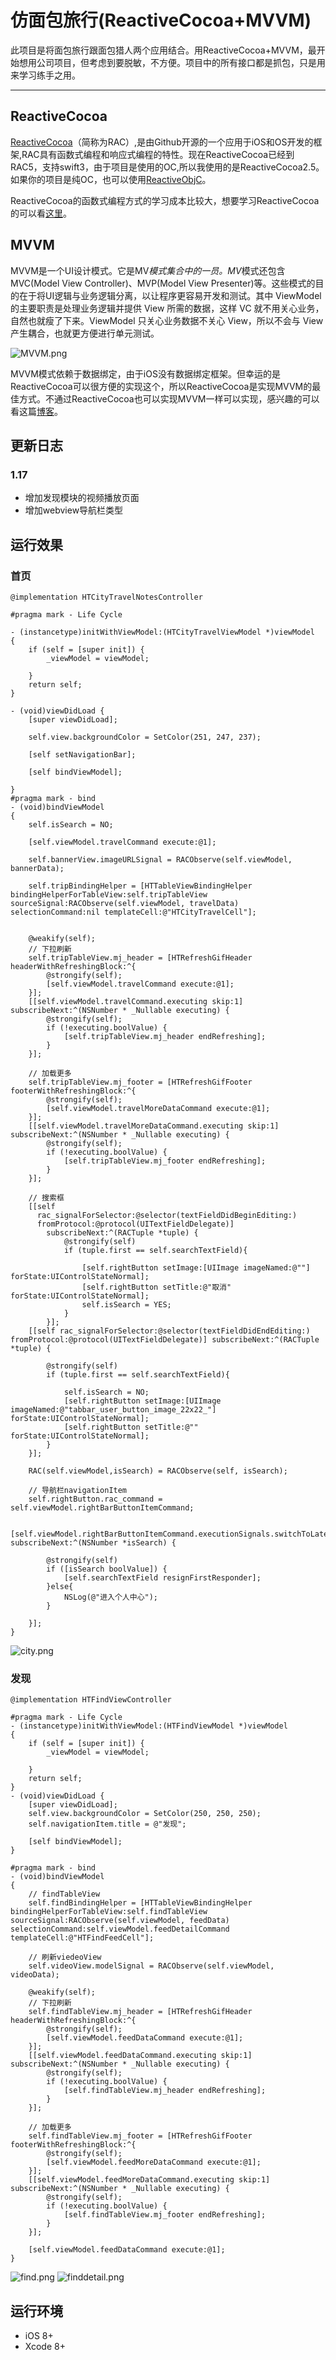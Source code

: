 # 仿面包旅行(ReactiveCocoa+MVVM)
 此项目是将面包旅行跟面包猎人两个应用结合。用ReactiveCocoa+MVVM，最开始想用公司项目，但考虑到要脱敏，不方便。项目中的所有接口都是抓包，只是用来学习练手之用。
***

## ReactiveCocoa
[ReactiveCocoa](https://github.com/ReactiveCocoa/ReactiveCocoa)（简称为RAC）,是由Github开源的一个应用于iOS和OS开发的框架,RAC具有函数式编程和响应式编程的特性。现在ReactiveCocoa已经到RAC5，支持swift3，由于项目是使用的OC,所以我使用的是ReactiveCocoa2.5。如果你的项目是纯OC，也可以使用[ReactiveObjC](https://github.com/ReactiveCocoa/ReactiveObjC)。

ReactiveCocoa的函数式编程方式的学习成本比较大，想要学习ReactiveCocoa的可以看[这里](https://github.com/ReactiveCocoaChina/ReactiveCocoaChineseResources)。

## MVVM
MVVM是一个UI设计模式。它是MV*模式集合中的一员。MV*模式还包含MVC(Model View Controller)、MVP(Model View Presenter)等。这些模式的目的在于将UI逻辑与业务逻辑分离，以让程序更容易开发和测试。其中 ViewModel 的主要职责是处理业务逻辑并提供 View 所需的数据，这样 VC 就不用关心业务，自然也就瘦了下来。ViewModel 只关心业务数据不关心 View，所以不会与 View 产生耦合，也就更方便进行单元测试。

![MVVM.png](/ReadmeImage/MVVM.png "MVVM.png")

MVVM模式依赖于数据绑定，由于iOS没有数据绑定框架。但幸运的是ReactiveCocoa可以很方便的实现这个，所以ReactiveCocoa是实现MVVM的最佳方式。不通过ReactiveCocoa也可以实现MVVM一样可以实现，感兴趣的可以看这篇[博客](http://limboy.me/tech/2015/09/27/ios-mvvm-without-reactivecocoa.html)。

## 更新日志

### 1.17

* 增加发现模块的视频播放页面
* 增加webview导航栏类型

## 运行效果

### 首页
```objc
@implementation HTCityTravelNotesController

#pragma mark - Life Cycle

- (instancetype)initWithViewModel:(HTCityTravelViewModel *)viewModel
{
    if (self = [super init]) {
        _viewModel = viewModel;
        
    }
    return self;
}

- (void)viewDidLoad {
    [super viewDidLoad];
    
    self.view.backgroundColor = SetColor(251, 247, 237);
    
    [self setNavigationBar];
    
    [self bindViewModel];

}
#pragma mark - bind
- (void)bindViewModel
{
    self.isSearch = NO;
    
    [self.viewModel.travelCommand execute:@1];
    
    self.bannerView.imageURLSignal = RACObserve(self.viewModel, bannerData);
    
    self.tripBindingHelper = [HTTableViewBindingHelper bindingHelperForTableView:self.tripTableView sourceSignal:RACObserve(self.viewModel, travelData) selectionCommand:nil templateCell:@"HTCityTravelCell"];
    
    
    @weakify(self);
    // 下拉刷新
    self.tripTableView.mj_header = [HTRefreshGifHeader headerWithRefreshingBlock:^{
        @strongify(self);
        [self.viewModel.travelCommand execute:@1];
    }];
    [[self.viewModel.travelCommand.executing skip:1] subscribeNext:^(NSNumber * _Nullable executing) {
        @strongify(self);
        if (!executing.boolValue) {
            [self.tripTableView.mj_header endRefreshing];
        }
    }];
    
    // 加载更多
    self.tripTableView.mj_footer = [HTRefreshGifFooter footerWithRefreshingBlock:^{
        @strongify(self);
        [self.viewModel.travelMoreDataCommand execute:@1];
    }];
    [[self.viewModel.travelMoreDataCommand.executing skip:1] subscribeNext:^(NSNumber * _Nullable executing) {
        @strongify(self);
        if (!executing.boolValue) {
            [self.tripTableView.mj_footer endRefreshing];
        }
    }];
    
    // 搜索框
    [[self
      rac_signalForSelector:@selector(textFieldDidBeginEditing:)
      fromProtocol:@protocol(UITextFieldDelegate)]
    	subscribeNext:^(RACTuple *tuple) {
            @strongify(self)
            if (tuple.first == self.searchTextField){
                
                [self.rightButton setImage:[UIImage imageNamed:@""] forState:UIControlStateNormal];
                [self.rightButton setTitle:@"取消" forState:UIControlStateNormal];
                self.isSearch = YES;
            }
        }];
    [[self rac_signalForSelector:@selector(textFieldDidEndEditing:) fromProtocol:@protocol(UITextFieldDelegate)] subscribeNext:^(RACTuple *tuple) {
        
        @strongify(self)
        if (tuple.first == self.searchTextField){
            
            self.isSearch = NO;
            [self.rightButton setImage:[UIImage imageNamed:@"tabbar_user_button_image_22x22_"] forState:UIControlStateNormal];
            [self.rightButton setTitle:@"" forState:UIControlStateNormal];
        }
    }];
    
    RAC(self.viewModel,isSearch) = RACObserve(self, isSearch);
    
    // 导航栏navigationItem
    self.rightButton.rac_command = self.viewModel.rightBarButtonItemCommand;
    
    [self.viewModel.rightBarButtonItemCommand.executionSignals.switchToLatest subscribeNext:^(NSNumber *isSearch) {
        
        @strongify(self)
        if ([isSearch boolValue]) {
            [self.searchTextField resignFirstResponder];
        }else{
            NSLog(@"进入个人中心");
        }
        
    }];
}

```
![city.png](/ReadmeImage/city.png "city.png")

### 发现
```objc
@implementation HTFindViewController

#pragma mark - Life Cycle
- (instancetype)initWithViewModel:(HTFindViewModel *)viewModel
{
    if (self = [super init]) {
        _viewModel = viewModel;
        
    }
    return self;
}
- (void)viewDidLoad {
    [super viewDidLoad];
    self.view.backgroundColor = SetColor(250, 250, 250);
    self.navigationItem.title = @"发现";
    
    [self bindViewModel];
}

#pragma mark - bind
- (void)bindViewModel
{
    // findTableView
    self.findBindingHelper = [HTTableViewBindingHelper bindingHelperForTableView:self.findTableView sourceSignal:RACObserve(self.viewModel, feedData) selectionCommand:self.viewModel.feedDetailCommand templateCell:@"HTFindFeedCell"];
    
    // 刷新viedeoView
    self.videoView.modelSignal = RACObserve(self.viewModel, videoData);
    
    @weakify(self);
    // 下拉刷新
    self.findTableView.mj_header = [HTRefreshGifHeader headerWithRefreshingBlock:^{
        @strongify(self);
        [self.viewModel.feedDataCommand execute:@1];
    }];
    [[self.viewModel.feedDataCommand.executing skip:1] subscribeNext:^(NSNumber * _Nullable executing) {
        @strongify(self);
        if (!executing.boolValue) {
            [self.findTableView.mj_header endRefreshing];
        }
    }];
    
    // 加载更多
    self.findTableView.mj_footer = [HTRefreshGifFooter footerWithRefreshingBlock:^{
        @strongify(self);
        [self.viewModel.feedMoreDataCommand execute:@1];
    }];
    [[self.viewModel.feedMoreDataCommand.executing skip:1] subscribeNext:^(NSNumber * _Nullable executing) {
        @strongify(self);
        if (!executing.boolValue) {
            [self.findTableView.mj_footer endRefreshing];
        }
    }];
    
    [self.viewModel.feedDataCommand execute:@1];
}

```
![find.png](/ReadmeImage/find.png "find.png")
![finddetail.png](/ReadmeImage/finddetail.png "finddetail.png")
## 运行环境
- iOS 8+
- Xcode 8+
